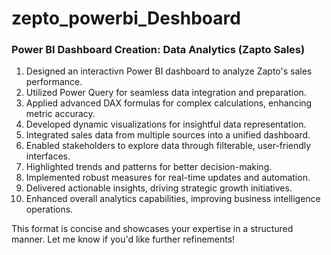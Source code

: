 # zepto_powerbi_Deshboard

### Power BI Dashboard Creation: Data Analytics (Zapto Sales)
1. Designed an interactivn  Power BI dashboard to analyze Zapto's sales performance.  
2. Utilized Power Query for seamless data integration and preparation.  
3. Applied advanced DAX formulas for complex calculations, enhancing metric accuracy.  
4. Developed dynamic visualizations for insightful data representation.  
5. Integrated sales data from multiple sources into a unified dashboard.  
6. Enabled stakeholders to explore data through filterable, user-friendly interfaces.  
7. Highlighted trends and patterns for better decision-making.  
8. Implemented robust measures for real-time updates and automation.  
9. Delivered actionable insights, driving strategic growth initiatives.  
10. Enhanced overall analytics capabilities, improving business intelligence operations.  

This format is concise and showcases your expertise in a structured manner. Let me know if you'd like further refinements!
